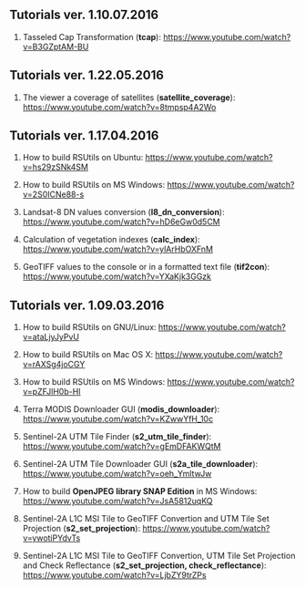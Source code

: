 ## Tutorials ver. 1.10.07.2016

1. Tasseled Cap Transformation (**tcap**):
    https://www.youtube.com/watch?v=B3GZptAM-BU

## Tutorials ver. 1.22.05.2016

1. The viewer a coverage of satellites (**satellite_coverage**):
    https://www.youtube.com/watch?v=8tmpsp4A2Wo

## Tutorials ver. 1.17.04.2016

1. How to build RSUtils on Ubuntu:
    https://www.youtube.com/watch?v=hs29zSNk4SM

2. How to build RSUtils on MS Windows:
    https://www.youtube.com/watch?v=2S0ICNe88-s

3. Landsat-8 DN values conversion (**l8_dn_conversion**):
    https://www.youtube.com/watch?v=hD6eGw0d5CM

4. Calculation of vegetation indexes (**calc_index**):
    https://www.youtube.com/watch?v=ylArHbOXFnM

5. GeoTIFF values to the console or in a formatted text file (**tif2con**):
    https://www.youtube.com/watch?v=YXaKjk3GGzk


## Tutorials ver. 1.09.03.2016

1. How to build RSUtils on GNU/Linux:
    https://www.youtube.com/watch?v=ataLjyJyPvU

2. How to build RSUtils on Mac OS X:
    https://www.youtube.com/watch?v=rAXSg4joCGY

3. How to build RSUtils on MS Windows:
    https://www.youtube.com/watch?v=pZFJlH0b-HI

4. Terra MODIS Downloader GUI (**modis_downloader**):
    https://www.youtube.com/watch?v=KZwwYfH_10c

5. Sentinel-2A UTM Tile Finder (**s2_utm_tile_finder**):
    https://www.youtube.com/watch?v=gEmDFAKWQtM

6. Sentinel-2A UTM Tile Downloader GUI (**s2a_tile_downloader**):
    https://www.youtube.com/watch?v=oeh_YmltwJw

7. How to build **OpenJPEG library SNAP Edition** in MS Windows:
    https://www.youtube.com/watch?v=JsA5812uqKQ

8. Sentinel-2A L1C MSI Tile to GeoTIFF Convertion and UTM Tile Set Projection (**s2_set_projection**):
    https://www.youtube.com/watch?v=ywotiPYdvTs

9. Sentinel-2A L1C MSI Tile to GeoTIFF Convertion, UTM Tile Set Projection and Check Reflectance (**s2_set_projection, check_reflectance**):
    https://www.youtube.com/watch?v=LjbZY9trZPs

